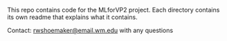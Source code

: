 This repo contains code for the MLforVP2 project. 
Each directory contains its own readme that explains what it contains.

Contact: rwshoemaker@email.wm.edu with any questions